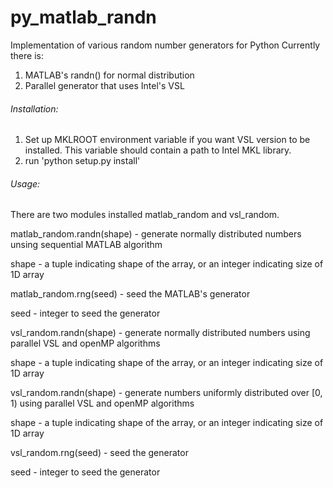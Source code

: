 # py_matlab_randn
Implementation of various random number generators for Python
Currently there is:
1. MATLAB's randn() for normal distribution
2. Parallel generator that uses Intel's VSL

###### Installation:
1. Set up MKLROOT environment variable if you want VSL version to be installed. This variable should contain a path to Intel MKL library.
2. run 'python setup.py install'


###### Usage:
There are two modules installed matlab_random and vsl_random.

matlab_random.randn(shape) - generate normally distributed numbers unsing sequential MATLAB algorithm

  shape - a tuple indicating shape of the array, or an integer indicating size of 1D array
  
matlab_random.rng(seed) - seed the MATLAB's generator

  seed - integer to seed the generator


vsl_random.randn(shape) - generate normally distributed numbers using parallel VSL and openMP algorithms

  shape - a tuple indicating shape of the array, or an integer indicating size of 1D array
  
vsl_random.randn(shape) - generate numbers uniformly distributed over [0, 1) using parallel VSL and openMP algorithms

  shape - a tuple indicating shape of the array, or an integer indicating size of 1D array
  
vsl_random.rng(seed) - seed the generator

  seed - integer to seed the generator
